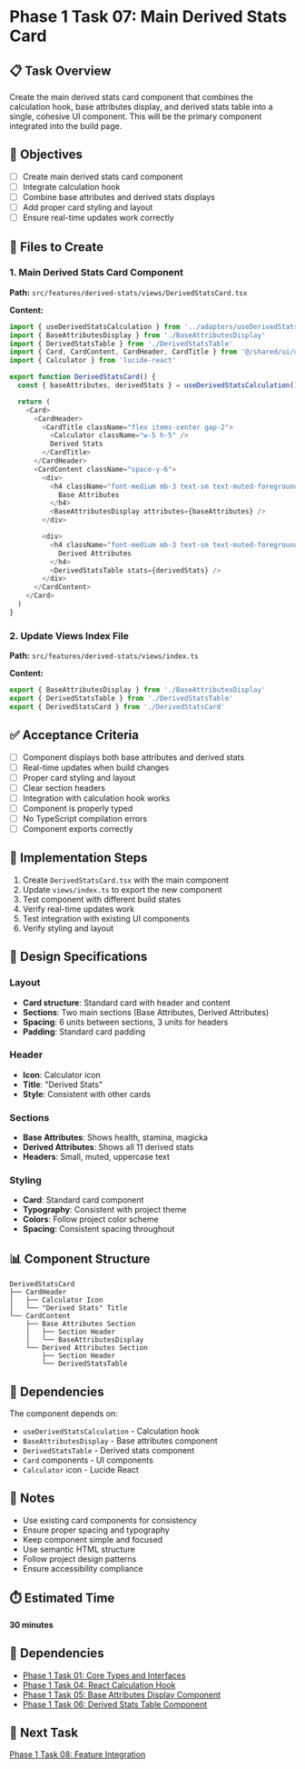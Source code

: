 # Phase 1 Task 07: Main Derived Stats Card

## 📋 Task Overview

Create the main derived stats card component that combines the calculation hook, base attributes display, and derived stats table into a single, cohesive UI component. This will be the primary component integrated into the build page.

## 🎯 Objectives

- [ ] Create main derived stats card component
- [ ] Integrate calculation hook
- [ ] Combine base attributes and derived stats displays
- [ ] Add proper card styling and layout
- [ ] Ensure real-time updates work correctly

## 📁 Files to Create

### 1. Main Derived Stats Card Component

**Path:** `src/features/derived-stats/views/DerivedStatsCard.tsx`

**Content:**

```typescript
import { useDerivedStatsCalculation } from '../adapters/useDerivedStatsCalculation'
import { BaseAttributesDisplay } from './BaseAttributesDisplay'
import { DerivedStatsTable } from './DerivedStatsTable'
import { Card, CardContent, CardHeader, CardTitle } from '@/shared/ui/ui/card'
import { Calculator } from 'lucide-react'

export function DerivedStatsCard() {
  const { baseAttributes, derivedStats } = useDerivedStatsCalculation()

  return (
    <Card>
      <CardHeader>
        <CardTitle className="flex items-center gap-2">
          <Calculator className="w-5 h-5" />
          Derived Stats
        </CardTitle>
      </CardHeader>
      <CardContent className="space-y-6">
        <div>
          <h4 className="font-medium mb-3 text-sm text-muted-foreground uppercase tracking-wide">
            Base Attributes
          </h4>
          <BaseAttributesDisplay attributes={baseAttributes} />
        </div>

        <div>
          <h4 className="font-medium mb-3 text-sm text-muted-foreground uppercase tracking-wide">
            Derived Attributes
          </h4>
          <DerivedStatsTable stats={derivedStats} />
        </div>
      </CardContent>
    </Card>
  )
}
```

### 2. Update Views Index File

**Path:** `src/features/derived-stats/views/index.ts`

**Content:**

```typescript
export { BaseAttributesDisplay } from './BaseAttributesDisplay'
export { DerivedStatsTable } from './DerivedStatsTable'
export { DerivedStatsCard } from './DerivedStatsCard'
```

## ✅ Acceptance Criteria

- [ ] Component displays both base attributes and derived stats
- [ ] Real-time updates when build changes
- [ ] Proper card styling and layout
- [ ] Clear section headers
- [ ] Integration with calculation hook works
- [ ] Component is properly typed
- [ ] No TypeScript compilation errors
- [ ] Component exports correctly

## 🔧 Implementation Steps

1. Create `DerivedStatsCard.tsx` with the main component
2. Update `views/index.ts` to export the new component
3. Test component with different build states
4. Verify real-time updates work
5. Test integration with existing UI components
6. Verify styling and layout

## 🎨 Design Specifications

### Layout

- **Card structure**: Standard card with header and content
- **Sections**: Two main sections (Base Attributes, Derived Attributes)
- **Spacing**: 6 units between sections, 3 units for headers
- **Padding**: Standard card padding

### Header

- **Icon**: Calculator icon
- **Title**: "Derived Stats"
- **Style**: Consistent with other cards

### Sections

- **Base Attributes**: Shows health, stamina, magicka
- **Derived Attributes**: Shows all 11 derived stats
- **Headers**: Small, muted, uppercase text

### Styling

- **Card**: Standard card component
- **Typography**: Consistent with project theme
- **Colors**: Follow project color scheme
- **Spacing**: Consistent spacing throughout

## 📊 Component Structure

```
DerivedStatsCard
├── CardHeader
│   ├── Calculator Icon
│   └── "Derived Stats" Title
└── CardContent
    ├── Base Attributes Section
    │   ├── Section Header
    │   └── BaseAttributesDisplay
    └── Derived Attributes Section
        ├── Section Header
        └── DerivedStatsTable
```

## 🔗 Dependencies

The component depends on:

- `useDerivedStatsCalculation` - Calculation hook
- `BaseAttributesDisplay` - Base attributes component
- `DerivedStatsTable` - Derived stats component
- `Card` components - UI components
- `Calculator` icon - Lucide React

## 📝 Notes

- Use existing card components for consistency
- Ensure proper spacing and typography
- Keep component simple and focused
- Use semantic HTML structure
- Follow project design patterns
- Ensure accessibility compliance

## ⏱️ Estimated Time

**30 minutes**

## 🔗 Dependencies

- [Phase 1 Task 01: Core Types and Interfaces](./phase1-task-01-types-and-interfaces.md)
- [Phase 1 Task 04: React Calculation Hook](./phase1-task-04-calculation-hook.md)
- [Phase 1 Task 05: Base Attributes Display Component](./phase1-task-05-base-attributes-display.md)
- [Phase 1 Task 06: Derived Stats Table Component](./phase1-task-06-derived-stats-table.md)

## 🚀 Next Task

[Phase 1 Task 08: Feature Integration](./phase1-task-08-feature-integration.md)

